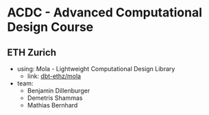 # ACDC - Advanced Computational Design Course
## ETH Zurich

- using: Mola - Lightweight Computational Design Library
  - link: [dbt-ethz/mola](https://github.com/dbt-ethz/mola)
- team:
  - Benjamin Dillenburger
  - Demetris Shammas
  - Mathias Bernhard
